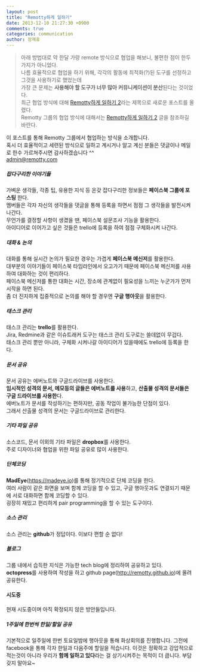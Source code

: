 ```yaml
---
layout: post
title: "Remotty하게 일하기"
date: 2013-12-10 21:27:30 +0900
comments: true
categories: communication
author: 장재휴
---
```


> 아래 방법대로 약 한달 가량 remote 방식으로 협업을 해보니, 불편한 점이 한두가지가 아니었다.  
나름 효율적으로 협업을 하기 위해, 각각의 활동에 최적화(?)된 도구를 선정하고 그것을 사용하기로 했었는데  
가장 큰 문제는 **사용해야 할 도구가 너무 많아 커뮤니케이션이 분산**된다는 것이었다.  
최근 협업 방식에 대해 [Remotty하게 일하기 2](/blog/2014/01/24/rimotihage-ilhagi-2/)라는 제목으로 새로운 포스트를 올렸다.  
Remotty 그룹의 협업 방식에 대해서는 [Remotty하게 일하기 2](/blog/2014/01/24/rimotihage-ilhagi-2/) 글을 참조하길 바란다.



이 포스트를 통해 Remotty 그룹에서 협업하는 방식을 소개합니다.  
혹시 더 효율적이고 세련된 방식으로 일하고 계시거나 알고 계신 분들은 댓글이나 메일로 한수 가르쳐주시면 감사하겠습니다 ^^  
admin@remotty.com
<!-- more -->

##### 잡다구리한 이야기들

가벼운 생각들, 각종 팁, 유용한 지식 등 온갖 잡다구리한 정보들은 **페이스북 그룹에 포스팅** 한다.  
멤버들은 각자 자신의 생각들을 댓글을 통해 등록을 하면서 점점 그 생각들을 발전시켜 나간다.  
무언가를 결정할 사항이 생겼을 땐, 페이스북 설문조사 기능을 활용한다.  
아이디어로 이어가고 싶은 것들은 trello에 등록을 하여 점점 구체화시켜 나간다. 

##### 대화 & 논의

대화를 통해 실시간 논의가 필요한 경우는 가겹게 **페이스북 메신저**를 활용한다.  
대부분의 이야기들이 페이스북 타임라인에서 오고가기 때문에 페이스북 메신저를 사용하여 대화하는 것이 편리하다.  
페이스북 메신저를 통한 대화는 시간, 장소에 관계없이 필요성을 느끼는 누군가가 먼저 시작을 하면 된다.  
좀 더 진지하게 집중적으로 논의를 해야 할 경우엔 **구글 행아웃**을 활용한다.  


##### 태스크 관리

태스크 관리는 **trello**를 활용한다.  
Jira, Redmine과 같은 이슈트래커 도구는 태스크 관리 도구로는 쓸데없이 무겁다.  
태스크 관리 뿐만 아니라, 구체화 시켜나갈 아이디어가 있을때에도 trello에 등록을 한다.  

##### 문서 공유

문서 공유는 에버노트와 구글드라이브를 사용한다.  
**임시적인 성격의 문서, 메모등의 글들은 에버노트를 사용**하고, **산출물 성격의 문서들은 구글 드라이브를 사용한**다.  
에버노트가 문서를 작성하기는 편하지만, 공동 작업이 불가능한 단점이 있다.  
그래서 산출물 성격의 문서는 구글드라이브로 관리한다.  

##### 기타 파일 공유

소스코드, 문서 이외의 기타 파일은 **dropbox**를 사용한다.  
주로 디자이너와 협업을 위한 파일 공유로 많이 사용한다.  


##### 단체코딩

**MadEye**(https://madeye.io)를 통해 정기적으로 단체 코딩을 한다.  
여러 사람이 같은 화면을 보며 함께 코딩을 할 수 있고, 구글 행아웃과도 연결되기 때문에 서로 대화하면 함께 코딩할 수 있다.  
굉장히 재밌고 편리하게 pair programming을 할 수 있는 도구이다.  

##### 소스 관리

소스 관리는 **github**가 정답이다. 이보다 편할 순 없다!
      
##### 블로그

그룹 내에서 습득한 지식은 가능한 tech blog에 정리하여 공유하고 있다.  
**octopress**를 사용하여 작성을 하고 github page(http://remotty.github.io)에 올려 공유한다. 

#### 시도중

현재 시도중이며 아직 확정되지 않은 방안들입니다.

##### 1주일에 한번씩 한일/할일 공유

기본적으로 일주일에 한번 토요일밤에 행아웃을 통해 화상회의를 진행합니다.
그전에 facebook을 통해 각자 한일과 다음주에 할일을 적습니다.
이것은 정확하고 강압적으로 적는것이 아니라 우리가 **함께 일하고 있다**라는 걸 상기시켜주는 목적이 더 큽니다.
부담갖지 말아요~

